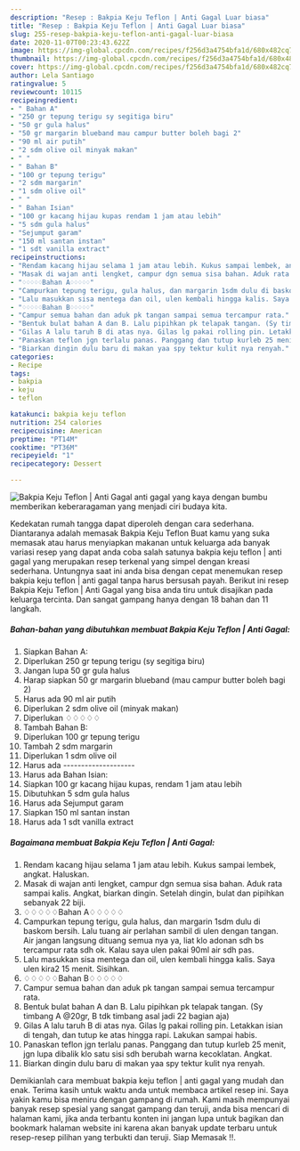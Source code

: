 ```yaml
---
description: "Resep : Bakpia Keju Teflon | Anti Gagal Luar biasa"
title: "Resep : Bakpia Keju Teflon | Anti Gagal Luar biasa"
slug: 255-resep-bakpia-keju-teflon-anti-gagal-luar-biasa
date: 2020-11-07T00:23:43.622Z
image: https://img-global.cpcdn.com/recipes/f256d3a4754bfa1d/680x482cq70/bakpia-keju-teflon-anti-gagal-foto-resep-utama.jpg
thumbnail: https://img-global.cpcdn.com/recipes/f256d3a4754bfa1d/680x482cq70/bakpia-keju-teflon-anti-gagal-foto-resep-utama.jpg
cover: https://img-global.cpcdn.com/recipes/f256d3a4754bfa1d/680x482cq70/bakpia-keju-teflon-anti-gagal-foto-resep-utama.jpg
author: Lela Santiago
ratingvalue: 5
reviewcount: 10115
recipeingredient:
- " Bahan A"
- "250 gr tepung terigu sy segitiga biru"
- "50 gr gula halus"
- "50 gr margarin blueband mau campur butter boleh bagi 2"
- "90 ml air putih"
- "2 sdm olive oil minyak makan"
- " "
- " Bahan B"
- "100 gr tepung terigu"
- "2 sdm margarin"
- "1 sdm olive oil"
- " "
- " Bahan Isian"
- "100 gr kacang hijau kupas rendam 1 jam atau lebih"
- "5 sdm gula halus"
- "Sejumput garam"
- "150 ml santan instan"
- "1 sdt vanilla extract"
recipeinstructions:
- "Rendam kacang hijau selama 1 jam atau lebih. Kukus sampai lembek, angkat. Haluskan."
- "Masak di wajan anti lengket, campur dgn semua sisa bahan. Aduk rata sampai kalis. Angkat, biarkan dingin. Setelah dingin, bulat dan pipihkan sebanyak 22 biji."
- "♢♢♢♢♢Bahan A♢♢♢♢♢"
- "Campurkan tepung terigu, gula halus, dan margarin 1sdm dulu di baskom bersih. Lalu tuang air perlahan sambil di ulen dengan tangan. Air jangan langsung dituang semua nya ya, liat klo adonan sdh bs tercampur rata sdh ok. Kalau saya ulen pakai 90ml air sdh pas."
- "Lalu masukkan sisa mentega dan oil, ulen kembali hingga kalis. Saya ulen kira2 15 menit. Sisihkan."
- "♢♢♢♢♢Bahan B♢♢♢♢♢"
- "Campur semua bahan dan aduk pk tangan sampai semua tercampur rata."
- "Bentuk bulat bahan A dan B. Lalu pipihkan pk telapak tangan. (Sy timbang A @20gr, B tdk timbang asal jadi 22 bagian aja)"
- "Gilas A lalu taruh B di atas nya. Gilas lg pakai rolling pin. Letakkan isian di tengah, dan tutup ke atas hingga rapi. Lakukan sampai habis."
- "Panaskan teflon jgn terlalu panas. Panggang dan tutup kurleb 25 menit, jgn lupa dibalik klo satu sisi sdh berubah warna kecoklatan. Angkat."
- "Biarkan dingin dulu baru di makan yaa spy tektur kulit nya renyah."
categories:
- Recipe
tags:
- bakpia
- keju
- teflon

katakunci: bakpia keju teflon 
nutrition: 254 calories
recipecuisine: American
preptime: "PT14M"
cooktime: "PT36M"
recipeyield: "1"
recipecategory: Dessert

---
```



![Bakpia Keju Teflon | Anti Gagal](https://img-global.cpcdn.com/recipes/f256d3a4754bfa1d/680x482cq70/bakpia-keju-teflon-anti-gagal-foto-resep-utama.jpg)
 anti gagal yang kaya dengan bumbu memberikan keberaragaman yang menjadi ciri budaya kita.




Kedekatan rumah tangga dapat diperoleh dengan cara sederhana. Diantaranya adalah memasak Bakpia Keju Teflon 
Buat kamu yang suka memasak atau harus menyiapkan makanan untuk keluarga ada banyak variasi resep yang dapat anda coba salah satunya bakpia keju teflon | anti gagal yang merupakan resep terkenal yang simpel dengan kreasi sederhana. Untungnya saat ini anda bisa dengan cepat menemukan resep bakpia keju teflon | anti gagal tanpa harus bersusah payah.
Berikut ini resep Bakpia Keju Teflon | Anti Gagal yang bisa anda tiru untuk disajikan pada keluarga tercinta. Dan sangat gampang hanya dengan 18 bahan dan 11 langkah.


<!--inarticleads1-->

##### Bahan-bahan yang dibutuhkan membuat Bakpia Keju Teflon | Anti Gagal:

1. Siapkan  Bahan A:
1. Diperlukan 250 gr tepung terigu (sy segitiga biru)
1. Jangan lupa 50 gr gula halus
1. Harap siapkan 50 gr margarin blueband (mau campur butter boleh bagi 2)
1. Harus ada 90 ml air putih
1. Diperlukan 2 sdm olive oil (minyak makan)
1. Diperlukan  ♢♢♢♢♢
1. Tambah  Bahan B:
1. Diperlukan 100 gr tepung terigu
1. Tambah 2 sdm margarin
1. Diperlukan 1 sdm olive oil
1. Harus ada  --------------------
1. Harus ada  Bahan Isian:
1. Siapkan 100 gr kacang hijau kupas, rendam 1 jam atau lebih
1. Dibutuhkan 5 sdm gula halus
1. Harus ada Sejumput garam
1. Siapkan 150 ml santan instan
1. Harus ada 1 sdt vanilla extract




<!--inarticleads2-->

##### Bagaimana membuat  Bakpia Keju Teflon | Anti Gagal:

1. Rendam kacang hijau selama 1 jam atau lebih. Kukus sampai lembek, angkat. Haluskan.
1. Masak di wajan anti lengket, campur dgn semua sisa bahan. Aduk rata sampai kalis. Angkat, biarkan dingin. Setelah dingin, bulat dan pipihkan sebanyak 22 biji.
1. ♢♢♢♢♢Bahan A♢♢♢♢♢
1. Campurkan tepung terigu, gula halus, dan margarin 1sdm dulu di baskom bersih. Lalu tuang air perlahan sambil di ulen dengan tangan. Air jangan langsung dituang semua nya ya, liat klo adonan sdh bs tercampur rata sdh ok. Kalau saya ulen pakai 90ml air sdh pas.
1. Lalu masukkan sisa mentega dan oil, ulen kembali hingga kalis. Saya ulen kira2 15 menit. Sisihkan.
1. ♢♢♢♢♢Bahan B♢♢♢♢♢
1. Campur semua bahan dan aduk pk tangan sampai semua tercampur rata.
1. Bentuk bulat bahan A dan B. Lalu pipihkan pk telapak tangan. (Sy timbang A @20gr, B tdk timbang asal jadi 22 bagian aja)
1. Gilas A lalu taruh B di atas nya. Gilas lg pakai rolling pin. Letakkan isian di tengah, dan tutup ke atas hingga rapi. Lakukan sampai habis.
1. Panaskan teflon jgn terlalu panas. Panggang dan tutup kurleb 25 menit, jgn lupa dibalik klo satu sisi sdh berubah warna kecoklatan. Angkat.
1. Biarkan dingin dulu baru di makan yaa spy tektur kulit nya renyah.




Demikianlah cara membuat bakpia keju teflon | anti gagal yang mudah dan enak. Terima kasih untuk waktu anda untuk membaca artikel resep ini. Saya yakin kamu bisa meniru dengan gampang di rumah. Kami masih mempunyai banyak resep spesial yang sangat gampang dan teruji, anda bisa mencari di halaman kami, jika anda terbantu konten ini jangan lupa untuk bagikan dan bookmark halaman website ini karena akan banyak update terbaru untuk resep-resep pilihan yang terbukti dan teruji. Siap Memasak !!. 

